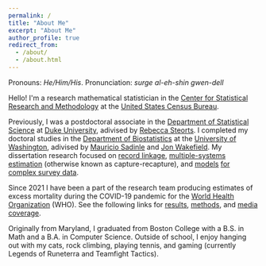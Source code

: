 ```yaml
---
permalink: /
title: "About Me"
excerpt: "About Me"
author_profile: true
redirect_from: 
  - /about/
  - /about.html
---
```


Pronouns: *He/Him/His*. Pronunciation: *surge al-eh-shin gwen-dell*

Hello! I'm a research mathematical statistician in the [Center for Statistical Research and Methodology](https://www.census.gov/topics/research/stat-research.html) at the  [United States Census Bureau](https://www.census.gov/en.html).

Previously, I was a postdoctoral associate in the [Department of Statistical Science](https://stat.duke.edu/) at [Duke University](https://duke.edu/), adivised by  [Rebecca Steorts](https://scholars.duke.edu/person/beka). I completed my doctoral studies in the [Department of Biostatistics](http://www.biostat.washington.edu/) at the [University of Washington](https://www.washington.edu/), adivised by  [Mauricio Sadinle](https://scholar.google.com/citations?user=-ua6vk8AAAAJ&hl=en) and [Jon Wakefield](http://faculty.washington.edu/jonno/). My dissertation research focused on [record linkage](https://www.tandfonline.com/doi/abs/10.1080/01621459.2021.2013242), [multiple-systems estimation](https://arxiv.org/abs/2101.09304) (otherwise known as capture-recapture), and [models](https://arxiv.org/abs/2309.00724) [for complex survey data](https://data.unicef.org/resources/subnational-under-five-mortality-estimates-1990-2019/).

Since 2021 I have been a part of the research team producing estimates of excess mortality during the COVID-19 pandemic for the [World Health Organization](https://www.who.int/) (WHO). See the following links for  [results](https://www.nature.com/articles/s41586-022-05522-2), [methods](https://projecteuclid.org/journals/annals-of-applied-statistics/volume-17/issue-2/Estimating-global-and-country-specific-excess-mortality-during-the-Covid/10.1214/22-AOAS1673.short), and [media coverage](https://faculty.washington.edu/jonno/WHOmedia.html).

Originally from Maryland, I graduated from Boston College with a B.S. in Math and a B.A. in Computer Science. Outside of school, I enjoy hanging out with my cats, rock climbing, playing tennis, and gaming (currently Legends of Runeterra and Teamfight Tactics).
